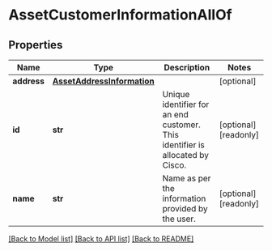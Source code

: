# AssetCustomerInformationAllOf

## Properties
Name | Type | Description | Notes
------------ | ------------- | ------------- | -------------
**address** | [**AssetAddressInformation**](AssetAddressInformation.md) |  | [optional] 
**id** | **str** | Unique identifier for an end customer. This identifier is allocated by Cisco.   | [optional] [readonly] 
**name** | **str** | Name as per the information provided by the user.    | [optional] [readonly] 

[[Back to Model list]](../README.md#documentation-for-models) [[Back to API list]](../README.md#documentation-for-api-endpoints) [[Back to README]](../README.md)


